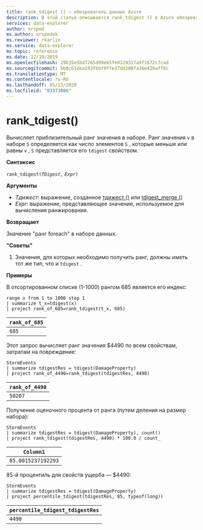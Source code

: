 ```yaml
---
title: rank_tdigest () — обозреватель данных Azure
description: В этой статье описывается rank_tdigest () в Azure обозреватель данных.
services: data-explorer
author: orspod
ms.author: orspodek
ms.reviewer: rkarlin
ms.service: data-explorer
ms.topic: reference
ms.date: 12/10/2019
ms.openlocfilehash: 29b35e5bd7265d89e65fe0129317a9f1672c7cad
ms.sourcegitcommit: bb8c61dea193fbbf9ffe37dd200fa36e428aff8c
ms.translationtype: MT
ms.contentlocale: ru-RU
ms.lasthandoff: 05/13/2020
ms.locfileid: "83373086"
---
```

# <a name="rank_tdigest"></a>rank_tdigest()

Вычисляет приблизительный ранг значения в наборе. Ранг значения `v` в наборе `S` определяется как число элементов `S` , которые меньше или равны `v` , `S` представляется его `tdigest` свойством.

**Синтаксис**

`rank_tdigest(`*`TDigest`*`,` *`Expr`*`)`

**Аргументы**

* *Тдижест*: выражение, созданное [тдижест ()](tdigest-aggfunction.md) или [tdigest_merge ()](tdigest-merge-aggfunction.md)
* *Expr*: выражение, представляющее значение, используемое для вычисления ранжирования.

**Возвращает**

Значение "ранг foreach" в наборе данных.

**"Советы"**

1) Значения, для которых необходимо получить ранг, должны иметь тот же тип, что и `tdigest` .

**Примеры**

В отсортированном списке (1-1000) рангом 685 является его индекс:

<!-- csl: https://help.kusto.windows.net:443/Samples -->
```kusto
range x from 1 to 1000 step 1
| summarize t_x=tdigest(x)
| project rank_of_685=rank_tdigest(t_x, 685)
```

|`rank_of_685`|
|-------------|
|`685`        |

Этот запрос вычисляет ранг значения $4490 по всем свойствам, затратам на повреждение:

<!-- csl: https://help.kusto.windows.net:443/Samples -->
```kusto
StormEvents
| summarize tdigestRes = tdigest(DamageProperty)
| project rank_of_4490=rank_tdigest(tdigestRes, 4490) 

```

|`rank_of_4490`|
|--------------|
|`50207`       |

Получение оценочного процента от ранга (путем деления на размер набора):

<!-- csl: https://help.kusto.windows.net:443/Samples -->
```kusto
StormEvents
| summarize tdigestRes = tdigest(DamageProperty), count()
| project rank_tdigest(tdigestRes, 4490) * 100.0 / count_

```

|`Column1`         |
|------------------|
|`85.0015237192293`|


85-й процентиль для свойств ущерба — $4490:

<!-- csl: https://help.kusto.windows.net:443/Samples -->
```kusto
StormEvents
| summarize tdigestRes = tdigest(DamageProperty)
| project percentile_tdigest(tdigestRes, 85, typeof(long))

```

|`percentile_tdigest_tdigestRes`|
|-------------------------------|
|`4490`                         |


